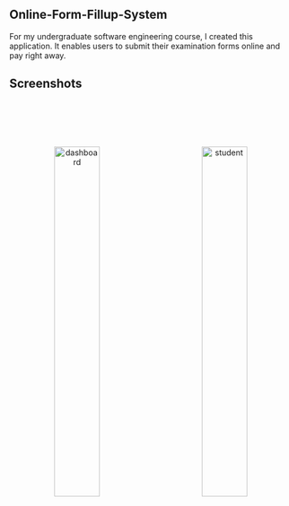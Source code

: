 ## Online-Form-Fillup-System
For my undergraduate software engineering course, I created this application. It enables users to submit their examination forms online and pay right away. 


## Screenshots

<br>
<br>
<br>
<br>

<p align="center">
  <img src="https://i.ibb.co/TK18NTS/Whats-App-Image-2023-12-07-at-10-37-33-PM.jpg" alt="dashboard" style="width: 40%; margin-right: 2%;">&nbsp;&nbsp;&nbsp;&nbsp;&nbsp;&nbsp;&nbsp;&nbsp;&nbsp;&nbsp;&nbsp;&nbsp;
  <img src="https://i.ibb.co/C99kDJ8/262025935-667784477934357-2632258170598957108-n.png" alt="student" style="width: 40%;">
</p>
